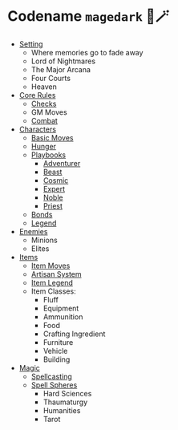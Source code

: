 # Codename `magedark` 🫠🪄

- [Setting](setting.md)
  - Where memories go to fade away
  - Lord of Nightmares
  - The Major Arcana
  - Four Courts
  - Heaven
- [Core Rules](rules.md)
  - [Checks](rules/checks.md)
  - GM Moves
  - [Combat](rules/combat.md)
- [Characters](characters.md)
  - [Basic Moves](character/moves.md)
  - [Hunger](character/hunger.md)
  - [Playbooks](character/playbooks.md)
    - [Adventurer](pb/adventurer.md)
    - [Beast](pb/beast.md)
    - [Cosmic](pb/cosmic.md)
    - [Expert](pb/expert.md)
    - [Noble](pb/noble.md)
    - [Priest](pb/priest.md)
  - [Bonds](character/bonds.md)
  - [Legend](character/legend.md)
- [Enemies](enemies.md)
  - Minions
  - Elites
- [Items](items.md)
  - [Item Moves](item/moves.mv)
  - [Artisan System](item/artisan.md)
  - [Item Legend](item/legend.md)
  - Item Classes:
    - Fluff
    - Equipment
    - Ammunition
    - Food
    - Crafting Ingredient
    - Furniture
    - Vehicle
    - Building
- [Magic](magic.md)
  - [Spellcasting](spell/casting.md)
  - [Spell Spheres](spell/spheres.md)
    - Hard Sciences
    - Thaumaturgy
    - Humanities
    - Tarot
